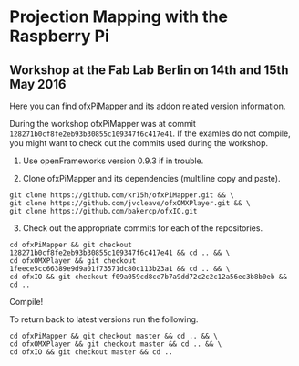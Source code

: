 # Projection Mapping with the Raspberry Pi
## Workshop at the Fab Lab Berlin on 14th and 15th May 2016 

Here you can find ofxPiMapper and its addon related version information. 

During the workshop ofxPiMapper was at commit `128271b0cf8fe2eb93b30855c109347f6c417e41`. If the examles do not compile, you might want to check out the commits used during the workshop.

1. Use openFrameworks version 0.9.3 if in trouble.

2. Clone ofxPiMapper and its dependencies (multiline copy and paste).
  ```
git clone https://github.com/kr15h/ofxPiMapper.git && \
git clone https://github.com/jvcleave/ofxOMXPlayer.git && \
git clone https://github.com/bakercp/ofxIO.git
```

3. Check out the appropriate commits for each of the repositories.
  ```
cd ofxPiMapper && git checkout 128271b0cf8fe2eb93b30855c109347f6c417e41 && cd .. && \
cd ofxOMXPlayer && git checkout 1feece5cc66389e9d9a01f73571dc80c113b23a1 && cd .. && \
cd ofxIO && git checkout f09a059cd8ce7b7a9dd72c2c2c12a56ec3b8b0eb && cd ..
```

Compile!

To return back to latest versions run the following.
```
cd ofxPiMapper && git checkout master && cd .. && \
cd ofxOMXPlayer && git checkout master && cd .. && \
cd ofxIO && git checkout master && cd ..
```

